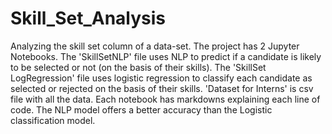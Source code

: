 # Skill_Set_Analysis
Analyzing the skill set column of a data-set. 
The project has 2 Jupyter Notebooks.
The 'SkillSetNLP' file uses NLP to predict if a candidate is likely to be selected or not (on the basis of their skills).
The 'SkillSet LogRegression' file uses logistic regression to classify each candidate as selected or rejected on the basis of their skills.
'Dataset for Interns' is  csv file with all the data.
Each notebook has markdowns explaining each line of code.
The NLP model offers a better accuracy than the Logistic classification model.

